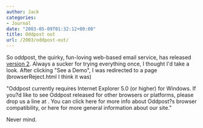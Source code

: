 ```yaml
---
author: Jack
categories:
- Journal
date: "2003-05-09T01:32:12+00:00"
title: Oddpost out
url: /2003/oddpost-out/
---
```


So oddpost, the quirky, fun-loving web-based email service, has released [version 2][1]. Always a sucker for trying everything once, I thought I'd take a look. After clicking "See a Demo", I was redirected to a page (browserReject.html I think it was)

"Oddpost currently requires Internet Explorer 5.0 (or higher) for Windows. If you?d like to see Oddpost released for other browsers or platforms, please drop us a line at . You can click here for more info about Oddpost?s browser compatibility, or here for more general information about our site."

Never mind.

 [1]: //www.oddpost.com/two.html"